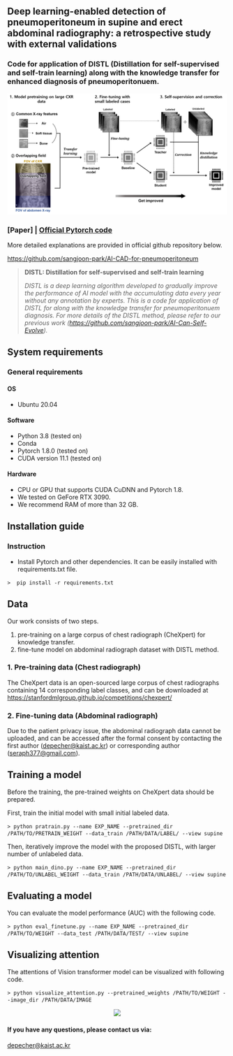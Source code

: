 ## Deep learning-enabled detection of pneumoperitoneum in supine and erect abdominal radiography: a retrospective study with external validations
### Code for application of DISTL (Distillation for self-supervised and self-train learning) along with the knowledge transfer for enhanced diagnosis of pneumoperitonuem.

<div align="center">
  <img src="./assets/teaser.png">
</div>

### [Paper] | [Official Pytorch code](https://github.com/sangjoon-park/AI-CAD-for-pneumoperitoneum)
More detailed explanations are provided in official github repository below.

https://github.com/sangjoon-park/AI-CAD-for-pneumoperitoneum

> **DISTL: Distillation for self-supervised and self-train learning**<br>
>
> *DISTL is a deep learning algorithm developed to gradually improve the performance of AI model with the accumulating data every year without any annotation by experts. This is a code for application of DISTL for along with the knowledge transfer for pneumoperitonuem diagnosis. For more details of the DISTL method, please refer to our previous work (https://github.com/sangjoon-park/AI-Can-Self-Evolve).*

## System requirements
### General requirements
#### OS
* Ubuntu 20.04

#### Software
* Python 3.8 (tested on)
* Conda
* Pytorch 1.8.0 (tested on)
* CUDA version 11.1 (tested on)

#### Hardware
* CPU or GPU that supports CUDA CuDNN and Pytorch 1.8.
* We tested on GeFore RTX 3090.
* We recommend RAM of more than 32 GB.

## Installation guide
### Instruction
* Install Pytorch and other dependencies. It can be easily installed with requirements.txt file.
```
>  pip install -r requirements.txt
```

## Data
Our work consists of two steps. 
1. pre-training on a large corpus of chest radiograph (CheXpert) for knowledge transfer.
2. fine-tune model on abdominal radiograph dataset with DISTL method.

### 1. Pre-training data (Chest radiograph)

The CheXpert data is an open-sourced large corpus of chest radiographs containing 14 corresponding label classes, and can be downloaded at https://stanfordmlgroup.github.io/competitions/chexpert/

### 2. Fine-tuning data (Abdominal radiograph)

Due to the patient privacy issue, the abdominal radiograph data cannot be uploaded, and can be accessed after the formal consent by contacting the first author (depecher@kaist.ac.kr) or corresponding author (seraph377@gmail.com).

## Training a model

Before the training, the pre-trained weights on CheXpert data should be prepared.

First, train the initial model with small initial labeled data.
```
> python pratrain.py --name EXP_NAME --pretrained_dir /PATH/TO/PRETRAIN_WEIGHT --data_train /PATH/DATA/LABEL/ --view supine
```
Then, iteratively improve the model with the proposed DISTL, with larger number of unlabeled data.

```
> python main_dino.py --name EXP_NAME --pretrained_dir /PATH/TO/UNLABEL_WEIGHT --data_train /PATH/DATA/UNLABEL/ --view supine
```

## Evaluating a model
You can evaluate the model performance (AUC) with the following code.
```
> python eval_finetune.py --name EXP_NAME --pretrained_dir /PATH/TO/WEIGHT --data_test /PATH/DATA/TEST/ --view supine
```

## Visualizing attention
The attentions of Vision transformer model can be visualized with following code.
```
> python visualize_attention.py --pretrained_weights /PATH/TO/WEIGHT --image_dir /PATH/DATA/IMAGE
```

<div align="center">
  <img src="./assets/result.png">
</div>

#### If you have any questions, please contact us via:
depecher@kaist.ac.kr

